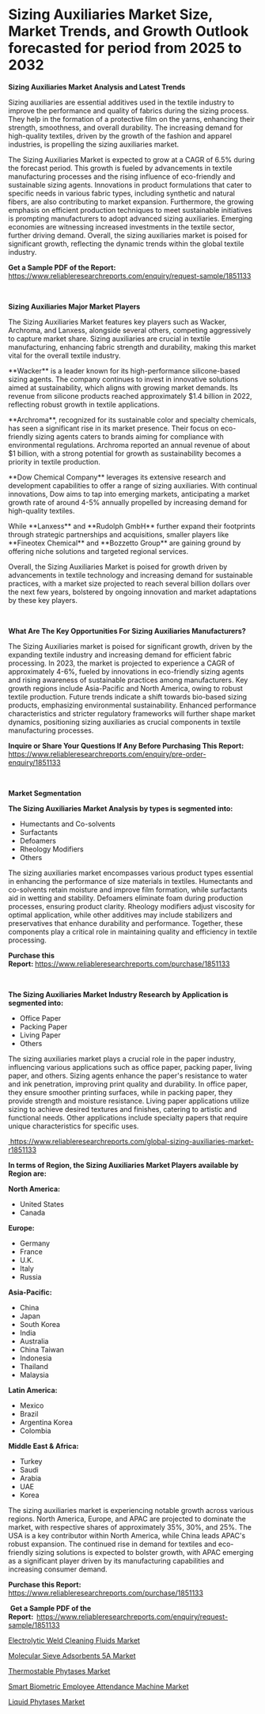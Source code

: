 <p><h1>Sizing Auxiliaries Market Size, Market Trends, and Growth Outlook forecasted for period from 2025 to 2032</h1></p><p><strong>Sizing Auxiliaries Market Analysis and Latest Trends</strong></p>
<p><p>Sizing auxiliaries are essential additives used in the textile industry to improve the performance and quality of fabrics during the sizing process. They help in the formation of a protective film on the yarns, enhancing their strength, smoothness, and overall durability. The increasing demand for high-quality textiles, driven by the growth of the fashion and apparel industries, is propelling the sizing auxiliaries market.</p><p>The Sizing Auxiliaries Market is expected to grow at a CAGR of 6.5% during the forecast period. This growth is fueled by advancements in textile manufacturing processes and the rising influence of eco-friendly and sustainable sizing agents. Innovations in product formulations that cater to specific needs in various fabric types, including synthetic and natural fibers, are also contributing to market expansion. Furthermore, the growing emphasis on efficient production techniques to meet sustainable initiatives is prompting manufacturers to adopt advanced sizing auxiliaries. Emerging economies are witnessing increased investments in the textile sector, further driving demand. Overall, the sizing auxiliaries market is poised for significant growth, reflecting the dynamic trends within the global textile industry.</p></p>
<p><strong>Get a Sample PDF of the Report:&nbsp;</strong> <a href="https://www.reliableresearchreports.com/enquiry/request-sample/1851133?utm_campaign=11&utm_medium=2&utm_source=Github&utm_content=ia&utm_term=07012025&utm_id=sizing-auxiliaries">https://www.reliableresearchreports.com/enquiry/request-sample/1851133</a></p>
<p>&nbsp;</p>
<p><strong>Sizing Auxiliaries Major Market Players</strong></p>
<p><p>The Sizing Auxiliaries Market features key players such as Wacker, Archroma, and Lanxess, alongside several others, competing aggressively to capture market share. Sizing auxiliaries are crucial in textile manufacturing, enhancing fabric strength and durability, making this market vital for the overall textile industry.</p><p>**Wacker** is a leader known for its high-performance silicone-based sizing agents. The company continues to invest in innovative solutions aimed at sustainability, which aligns with growing market demands. Its revenue from silicone products reached approximately $1.4 billion in 2022, reflecting robust growth in textile applications.</p><p>**Archroma**, recognized for its sustainable color and specialty chemicals, has seen a significant rise in its market presence. Their focus on eco-friendly sizing agents caters to brands aiming for compliance with environmental regulations. Archroma reported an annual revenue of about $1 billion, with a strong potential for growth as sustainability becomes a priority in textile production.</p><p>**Dow Chemical Company** leverages its extensive research and development capabilities to offer a range of sizing auxiliaries. With continual innovations, Dow aims to tap into emerging markets, anticipating a market growth rate of around 4-5% annually propelled by increasing demand for high-quality textiles.</p><p>While **Lanxess** and **Rudolph GmbH** further expand their footprints through strategic partnerships and acquisitions, smaller players like **Fineotex Chemical** and **Bozzetto Group** are gaining ground by offering niche solutions and targeted regional services.</p><p>Overall, the Sizing Auxiliaries Market is poised for growth driven by advancements in textile technology and increasing demand for sustainable practices, with a market size projected to reach several billion dollars over the next few years, bolstered by ongoing innovation and market adaptations by these key players.</p></p>
<p>&nbsp;</p>
<p><strong>What Are The Key Opportunities For Sizing Auxiliaries Manufacturers?</strong></p>
<p><p>The Sizing Auxiliaries market is poised for significant growth, driven by the expanding textile industry and increasing demand for efficient fabric processing. In 2023, the market is projected to experience a CAGR of approximately 4-6%, fueled by innovations in eco-friendly sizing agents and rising awareness of sustainable practices among manufacturers. Key growth regions include Asia-Pacific and North America, owing to robust textile production. Future trends indicate a shift towards bio-based sizing products, emphasizing environmental sustainability. Enhanced performance characteristics and stricter regulatory frameworks will further shape market dynamics, positioning sizing auxiliaries as crucial components in textile manufacturing processes.</p></p>
<p><strong>Inquire or Share Your Questions If Any Before Purchasing This Report:</strong> <a href="https://www.reliableresearchreports.com/enquiry/pre-order-enquiry/1851133?utm_campaign=11&utm_medium=2&utm_source=Github&utm_content=ia&utm_term=07012025&utm_id=sizing-auxiliaries">https://www.reliableresearchreports.com/enquiry/pre-order-enquiry/1851133</a></p>
<p>&nbsp;</p>
<p><strong>Market Segmentation</strong></p>
<p><strong>The Sizing Auxiliaries Market Analysis by types is segmented into:</strong></p>
<p><ul><li>Humectants and Co-solvents</li><li>Surfactants</li><li>Defoamers</li><li>Rheology Modifiers</li><li>Others</li></ul></p>
<p><p>The sizing auxiliaries market encompasses various product types essential in enhancing the performance of size materials in textiles. Humectants and co-solvents retain moisture and improve film formation, while surfactants aid in wetting and stability. Defoamers eliminate foam during production processes, ensuring product clarity. Rheology modifiers adjust viscosity for optimal application, while other additives may include stabilizers and preservatives that enhance durability and performance. Together, these components play a critical role in maintaining quality and efficiency in textile processing.</p></p>
<p><strong>Purchase this Report:&nbsp;</strong><a href="https://www.reliableresearchreports.com/purchase/1851133?utm_campaign=11&utm_medium=2&utm_source=Github&utm_content=ia&utm_term=07012025&utm_id=sizing-auxiliaries">https://www.reliableresearchreports.com/purchase/1851133</a></p>
<p>&nbsp;</p>
<p><strong>The Sizing Auxiliaries Market Industry Research by Application is segmented into:</strong></p>
<p><ul><li>Office Paper</li><li>Packing Paper</li><li>Living Paper</li><li>Others</li></ul></p>
<p><p>The sizing auxiliaries market plays a crucial role in the paper industry, influencing various applications such as office paper, packing paper, living paper, and others. Sizing agents enhance the paper's resistance to water and ink penetration, improving print quality and durability. In office paper, they ensure smoother printing surfaces, while in packing paper, they provide strength and moisture resistance. Living paper applications utilize sizing to achieve desired textures and finishes, catering to artistic and functional needs. Other applications include specialty papers that require unique characteristics for specific uses.</p></p>
<p><a href="https://www.reliableresearchreports.com/global-sizing-auxiliaries-market-r1851133?utm_campaign=11&utm_medium=2&utm_source=Github&utm_content=ia&utm_term=07012025&utm_id=sizing-auxiliaries">&nbsp;https://www.reliableresearchreports.com/global-sizing-auxiliaries-market-r1851133</a></p>
<p><strong>In terms of Region, the Sizing Auxiliaries Market Players available by Region are:</strong></p>
<p>
    <p> <strong> North America: </strong>
        <ul>
            <li>United States</li>
            <li>Canada</li>
        </ul>
        </p> 
    <p> <strong> Europe: </strong>
        <ul>
            <li>Germany</li>
            <li>France</li>
            <li>U.K.</li>
            <li>Italy</li>
            <li>Russia</li>
        </ul>
        </p> 
    <p> <strong> Asia-Pacific: </strong>
        <ul>
            <li>China</li>
            <li>Japan</li>
            <li>South Korea</li>
            <li>India</li>
            <li>Australia</li>
            <li>China Taiwan</li>
            <li>Indonesia</li>
            <li>Thailand</li>
            <li>Malaysia</li>
        </ul>
        </p> 
    <p> <strong> Latin America: </strong>
        <ul>
            <li>Mexico</li>
            <li>Brazil</li>
            <li>Argentina Korea</li>
            <li>Colombia</li>
        </ul>
        </p> 
    <p> <strong> Middle East & Africa: </strong>
        <ul>
            <li>Turkey</li>
            <li>Saudi</li>
            <li>Arabia</li>
            <li>UAE</li>
            <li>Korea</li>
        </ul>
    </p>
    </p>
<p><p>The sizing auxiliaries market is experiencing notable growth across various regions. North America, Europe, and APAC are projected to dominate the market, with respective shares of approximately 35%, 30%, and 25%. The USA is a key contributor within North America, while China leads APAC's robust expansion. The continued rise in demand for textiles and eco-friendly sizing solutions is expected to bolster growth, with APAC emerging as a significant player driven by its manufacturing capabilities and increasing consumer demand.</p></p>
<p><strong>Purchase this Report: </strong><a href="https://www.reliableresearchreports.com/purchase/1851133?utm_campaign=11&utm_medium=2&utm_source=Github&utm_content=ia&utm_term=07012025&utm_id=sizing-auxiliaries">https://www.reliableresearchreports.com/purchase/1851133</a></p>
<p>&nbsp;<strong>Get a Sample PDF of the Report:&nbsp;&nbsp;</strong><a href="https://www.reliableresearchreports.com/enquiry/request-sample/1851133?utm_campaign=11&utm_medium=2&utm_source=Github&utm_content=ia&utm_term=07012025&utm_id=sizing-auxiliaries">https://www.reliableresearchreports.com/enquiry/request-sample/1851133</a></p>
<p><strong></strong></p>
<p><p><a href="https://github.com/JubayerMia832/Market-Research-Report-List-1/blob/main/electrolytic-weld-cleaning-fluids-market.md?utm_campaign=11&utm_medium=2&utm_source=Github&utm_content=ia&utm_term=07012025&utm_id=sizing-auxiliaries">Electrolytic Weld Cleaning Fluids Market</a></p><p><a href="https://www.linkedin.com/pulse/molecular-sieve-adsorbents-5a-market-insights-encompass-jd0jf?utm_campaign=11&utm_medium=2&utm_source=Github&utm_content=ia&utm_term=07012025&utm_id=sizing-auxiliaries">Molecular Sieve Adsorbents 5A Market</a></p><p><a href="https://www.linkedin.com/pulse/thermostable-phytases-market-analysis-present-size-growth-behff?utm_campaign=11&utm_medium=2&utm_source=Github&utm_content=ia&utm_term=07012025&utm_id=sizing-auxiliaries">Thermostable Phytases Market</a></p><p><a href="https://github.com/ygfu6u/Market-Research-Report-List-1/blob/main/smart-biometric-employee-attendance-machine-market.md?utm_campaign=11&utm_medium=2&utm_source=Github&utm_content=ia&utm_term=07012025&utm_id=sizing-auxiliaries">Smart Biometric Employee Attendance Machine Market</a></p><p><a href="https://www.linkedin.com/pulse/liquid-phytases-market-size-experiencing-steady-growth-jt5rf?utm_campaign=11&utm_medium=2&utm_source=Github&utm_content=ia&utm_term=07012025&utm_id=sizing-auxiliaries">Liquid Phytases Market</a></p></p>